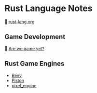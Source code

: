 # Rust Language Notes

:link: [rust-lang.org](https://www.rust-lang.org/)

## Game Development

:link: [Are we game yet?](https://arewegameyet.rs/)

## Rust Game Engines

- [Bevy](https://bevyengine.org/)
- [Piston](https://www.piston.rs/)
- [pixel_engine](https://lib.rs/crates/pixel_engine)
